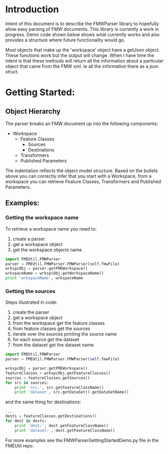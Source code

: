 # Introduction
Intent of this document is to describe the FMWParser library to 
hopefully allow easy parsing of FMW documents.  This library is 
currently a work in progress.  Demo code shown below shows what 
currently works and also provides a structure where future functionality 
would go.

Most objects that make up the 'workspace' object have a getJson object.
These functions work but the output will change.  When I have time the 
intent is that these methods will return all the information about a 
particular object that came from the FMW xml.  Ie all the information 
there as a json struct.

# Getting Started:

## Object Hierarchy

The parser breaks an FMW document up into the following components:
 - Workspace
    - Feature Classes
        - Sources
        - Destinations
    - Transformers
    - Published Parameters
    
The indentation reflects the object model structure.  Based on the bullets
above you can correctly infer that you start with a Workspace, from a 
workspace you can retrieve Feature Classes, Transformers and Published 
Parameters.

## Examples:

### Getting the workspace name
To retrieve a workspace name you need to:
1. create a parser
2. get a workspace object
3. get the workspace objects name

``` python
import FMEUtil.FMWParser
parser = FMEUtil.FMWParser.FMWParser(self.fmwFile)
wrkspcObj = parser.getFMEWorkspace()
wrkspaceName = wrkspcObj.getWorkspaceName()
print 'wrkspaceName', wrkspaceName
```

### Getting the sources

Steps illustrated in code:
1. create the parser
2. get a workspace object
3. from the workspace get the feature classes
4. from feature classes get the sources
5. iterate over the sources printing the source name
6. for each source get the dataset
7. from the dataset get the dataset name.

``` python
import FMEUtil.FMWParser
parser = FMEUtil.FMWParser.FMWParser(self.fmwFile)

wrkspcObj = parser.getFMEWorkspace()
featureClasses = wrkspcObj.getFeatureClasses()
sources = featureClasses.getSources()
for src in sources:
    print 'src:', src.getFeatureClassName()
    print 'dataset', src.getDataSet().getDataSetName()
```


and the same thing for destinations:

``` python
...
dests = featureClasses.getDestinations()
for dest in dests:
    print 'dest:', dest.getFeatureClassName()
    print 'dataset:', dest.getFeatureClassName()
```

For more examples see the FMWParserGettingStartedDemo.py file in the 
FMEUtil repo.

